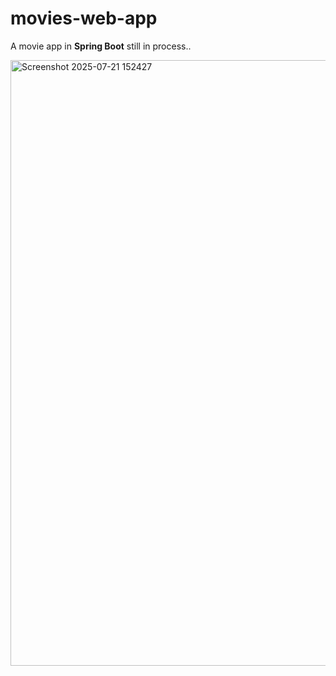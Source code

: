 # movies-web-app

A movie app in **Spring Boot** still in process..

<img width="1919" height="969" alt="Screenshot 2025-07-21 152427" src="https://github.com/user-attachments/assets/b1261786-bd0c-467d-b40e-340d64decf83" />

